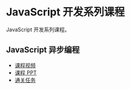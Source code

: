 # JavaScript 开发系列课程

JavaScript 开发系列课程。

## JavaScript 异步编程


- [课程视频<img src="https://raw.githubusercontent.com/wangding/courses/master/images/video.png" height="15">](https://ke.qq.com/course/230601)
- [课程 PPT<img src="https://raw.githubusercontent.com/wangding/courses/master/images/presentation.png" height="15"/>](async.pptx)
- [通关任务<img src="https://raw.githubusercontent.com/wangding/courses/master/images/homework.png" height="15"/>](async-task.md)  
